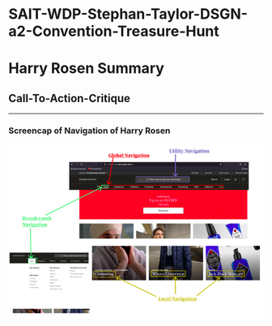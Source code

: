 # SAIT-WDP-Stephan-Taylor-DSGN-a2-Convention-Treasure-Hunt #

# Harry Rosen Summary #

## **Call-To-Action-Critique** ##

---

### Screencap of Navigation of Harry Rosen ###
![screencap](https://github.com/Stayl045/dsgn270-a2/blob/3ac8fd09f2d21361eac13e3c94ee52d64cd989a8/screencap-of-navigation.png)


